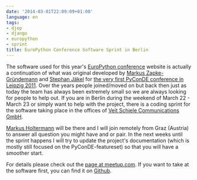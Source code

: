 ```yaml
---
date: '2014-03-01T22:09:09+01:00'
language: en
tags:
- djep
- django
- europython
- sprint
title: EuroPython Conference Software Sprint in Berlin
---
```



The software used for this year's [EuroPython conference][3] website is actually
a continuation of what was original developed by [Markus Zapke-Gründemann][5]
and [Stephan Jäkel][6] for [the very first PyConDE conference in Leipzig
2011][4]. Over the years people joined/moved on but back then just as today the
team has always been extremely small so we are always looking for people to help
out.  If you are in Berlin during the weekend of March 22 - March 23 or simply
want to help with the project, there is a coding sprint for the software taking
place in the offices of [Veit Schiele Communications GmbH][1].

[Markus Holtermann][7] will be there and I will join remotely from Graz
(Austria) to answer all question you might have and or pair. In the next weeks
until the sprint happens I will try to update the project's documentation (which
is mostly still focused on the PyConDE-featureset) so that you will have a
smoother start.

For details please check out the [page at
meetup.com](http://www.meetup.com/Python-Users-Berlin-PUB/events/168403892/). If
you want to take at the software first, you can find it on [Github][2].

[1]: https://www.veit-schiele.de/
[2]: https://github.com/EuroPython/djep
[3]: https://ep2014.europython.eu/
[4]: http://2011.de.pycon.org/
[5]: http://www.keimlink.de/
[6]: http://sjaekel.com/
[7]: http://markusholtermann.eu/
